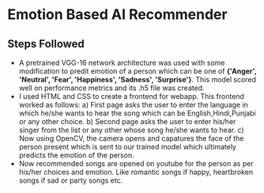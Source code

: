 # Emotion Based AI Recommender
## Steps Followed
- A pretrained VGG-16 network architecture was used with some modification to predit emotion of a person which can be one of **{'Anger', 'Neutral', 'Fear', 'Happiness', 'Sadness', 
'Surprise'}**. This model scored well on performance metrics and its .h5 file was created.
- I used HTML and CSS to create a frontend for webapp. This frontend worked as follows:
a) First page asks the user to enter the language in which he/she wants to hear the song which can be English,Hindi,Punjabi or any other choice. 
b) Second page asks the user to enter his/her singer from the list or any other whose song he/she wants to hear.
c) Now using OpenCV, the camera opens and capatures the face of the person present which is sent to our trained model which ultimately predicts the emotion of the person.
- Now recommended songs are opened on youtube for the person as per his/her choices and emotion. Like romantic songs if happy, heartbroken songs if sad or party songs etc.
